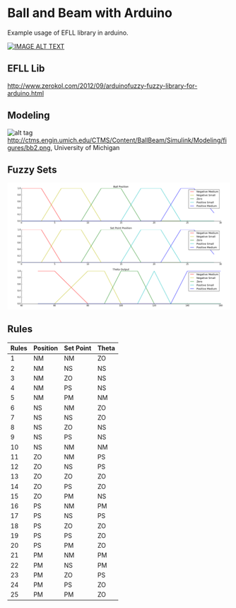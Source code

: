 # Ball and Beam with Arduino
Example usage of EFLL library in arduino.

[![IMAGE ALT TEXT](http://img.youtube.com/vi/C3p71DaqUcc/0.jpg)](http://www.youtube.com/watch?v=C3p71DaqUcc "Ball and Beam")

## EFLL Lib
http://www.zerokol.com/2012/09/arduinofuzzy-fuzzy-library-for-arduino.html

## Modeling
![alt tag](http://ctms.engin.umich.edu/CTMS/Content/BallBeam/Simulink/Modeling/figures/bb2.png)
http://ctms.engin.umich.edu/CTMS/Content/BallBeam/Simulink/Modeling/figures/bb2.png, University of Michigan

## Fuzzy Sets
![alt tag](https://raw.githubusercontent.com/hugomarquez/ball_and_beam/master/graphs/fuzzy_sets.png)

## Rules
| Rules | Position | Set Point | Theta |
|-------|----------|-----------|-------|
| 1     | NM       | NM        | ZO    |
| 2     | NM       | NS        | NS    |
| 3     | NM       | ZO        | NS    |
| 4     | NM       | PS        | NS    |
| 5     | NM       | PM        | NM    |
| 6     | NS       | NM        | ZO    |
| 7     | NS       | NS        | ZO    |
| 8     | NS       | ZO        | NS    |
| 9     | NS       | PS        | NS    |
| 10    | NS       | NM        | NM    |
| 11    | ZO       | NM        | PS    |
| 12    | ZO       | NS        | PS    |
| 13    | ZO       | ZO        | ZO    |
| 14    | ZO       | PS        | ZO    |
| 15    | ZO       | PM        | NS    |
| 16    | PS       | NM        | PM    |
| 17    | PS       | NS        | PS    |
| 18    | PS       | ZO        | ZO    |
| 19    | PS       | PS        | ZO    |
| 20    | PS       | PM        | ZO    |
| 21    | PM       | NM        | PM    |
| 22    | PM       | NS        | PM    |
| 23    | PM       | ZO        | PS    |
| 24    | PM       | PS        | ZO    |
| 25    | PM       | PM        | ZO    |
